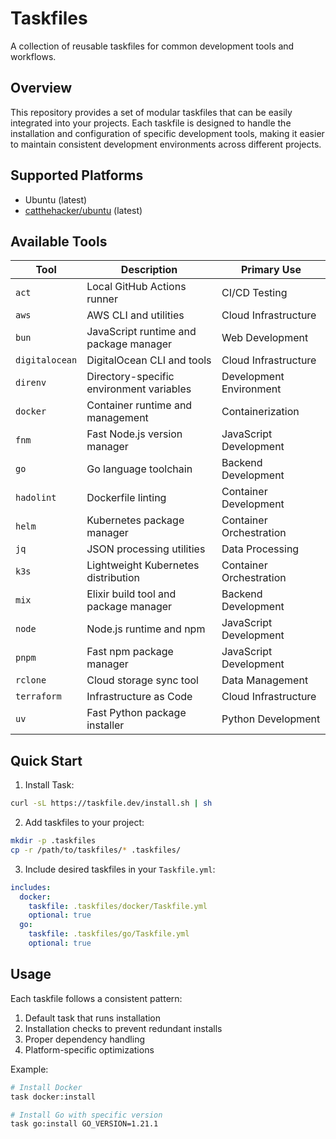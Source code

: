 # Taskfiles

A collection of reusable taskfiles for common development tools and workflows.

## Overview

This repository provides a set of modular taskfiles that can be easily integrated into your projects. Each taskfile is designed to handle the installation and configuration of specific development tools, making it easier to maintain consistent development environments across different projects.

## Supported Platforms

- Ubuntu (latest)
- [catthehacker/ubuntu](https://github.com/catthehacker/docker_images) (latest)

## Available Tools

| Tool | Description | Primary Use |
|------|-------------|-------------|
| `act` | Local GitHub Actions runner | CI/CD Testing |
| `aws` | AWS CLI and utilities | Cloud Infrastructure |
| `bun` | JavaScript runtime and package manager | Web Development |
| `digitalocean` | DigitalOcean CLI and tools | Cloud Infrastructure |
| `direnv` | Directory-specific environment variables | Development Environment |
| `docker` | Container runtime and management | Containerization |
| `fnm` | Fast Node.js version manager | JavaScript Development |
| `go` | Go language toolchain | Backend Development |
| `hadolint` | Dockerfile linting | Container Development |
| `helm` | Kubernetes package manager | Container Orchestration |
| `jq` | JSON processing utilities | Data Processing |
| `k3s` | Lightweight Kubernetes distribution | Container Orchestration |
| `mix` | Elixir build tool and package manager | Backend Development |
| `node` | Node.js runtime and npm | JavaScript Development |
| `pnpm` | Fast npm package manager | JavaScript Development |
| `rclone` | Cloud storage sync tool | Data Management |
| `terraform` | Infrastructure as Code | Cloud Infrastructure |
| `uv` | Fast Python package installer | Python Development |

## Quick Start

1. Install Task:
```bash
curl -sL https://taskfile.dev/install.sh | sh
```

2. Add taskfiles to your project:
```bash
mkdir -p .taskfiles
cp -r /path/to/taskfiles/* .taskfiles/
```

3. Include desired taskfiles in your `Taskfile.yml`:
```yaml
includes:
  docker:
    taskfile: .taskfiles/docker/Taskfile.yml
    optional: true
  go:
    taskfile: .taskfiles/go/Taskfile.yml
    optional: true
```

## Usage

Each taskfile follows a consistent pattern:

1. Default task that runs installation
2. Installation checks to prevent redundant installs
3. Proper dependency handling
4. Platform-specific optimizations

Example:
```bash
# Install Docker
task docker:install

# Install Go with specific version
task go:install GO_VERSION=1.21.1
```
